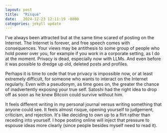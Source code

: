 ```yaml
---
layout: post
title:  "Risque"
date:   2024-12-23 12:11:19 -0800
categories: jekyll update
---
```


I've always been attracted but at the same time scared of posting on the Internet. The Internet is forever, and free speech comes with consequences. Your views may be antithesis to some group of people who hold power over you, for example if you work in a corporate setting, as I do at the moment. Privacy is dead, especially now with LLMs. And even before it was possible to dredge up old, deleted posts and profiles.

Perhaps it is time to cede that true privacy is impossible now, or at least extremely difficult, for someone who wants to interact on the Internet regularly. Even with a pseudonym, as time goes on, the greater the chance of inadvertently exposing your true self. Satoshi had the right idea to drop off as soon as he knew Bitcoin could survive without him.

It feels different writing in my personal journal versus writing something that anyone could see. It feels almost risque, opening yourself to judgement, criticism, and rejection. It's like deciding to own up to a flirt rather than receding into yourself. I hope posting online will inject that pressure to espouse ideas more clearly (since people besides myself need to read it).

